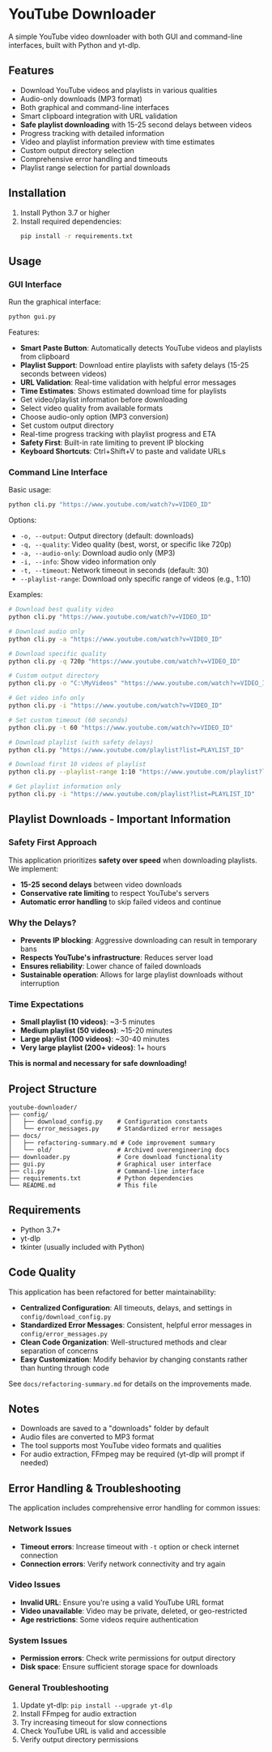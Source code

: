# YouTube Downloader

A simple YouTube video downloader with both GUI and command-line interfaces, built with Python and yt-dlp.

## Features

- Download YouTube videos and playlists in various qualities
- Audio-only downloads (MP3 format)
- Both graphical and command-line interfaces
- Smart clipboard integration with URL validation
- **Safe playlist downloading** with 15-25 second delays between videos
- Progress tracking with detailed information
- Video and playlist information preview with time estimates
- Custom output directory selection
- Comprehensive error handling and timeouts
- Playlist range selection for partial downloads

## Installation

1. Install Python 3.7 or higher
2. Install required dependencies:
   ```bash
   pip install -r requirements.txt
   ```

## Usage

### GUI Interface

Run the graphical interface:
```bash
python gui.py
```

Features:
- **Smart Paste Button**: Automatically detects YouTube videos and playlists from clipboard
- **Playlist Support**: Download entire playlists with safety delays (15-25 seconds between videos)
- **URL Validation**: Real-time validation with helpful error messages
- **Time Estimates**: Shows estimated download time for playlists
- Get video/playlist information before downloading
- Select video quality from available formats
- Choose audio-only option (MP3 conversion)
- Set custom output directory
- Real-time progress tracking with playlist progress and ETA
- **Safety First**: Built-in rate limiting to prevent IP blocking
- **Keyboard Shortcuts**: Ctrl+Shift+V to paste and validate URLs

### Command Line Interface

Basic usage:
```bash
python cli.py "https://www.youtube.com/watch?v=VIDEO_ID"
```

Options:
- `-o, --output`: Output directory (default: downloads)
- `-q, --quality`: Video quality (best, worst, or specific like 720p)
- `-a, --audio-only`: Download audio only (MP3)
- `-i, --info`: Show video information only
- `-t, --timeout`: Network timeout in seconds (default: 30)
- `--playlist-range`: Download only specific range of videos (e.g., 1:10)

Examples:
```bash
# Download best quality video
python cli.py "https://www.youtube.com/watch?v=VIDEO_ID"

# Download audio only
python cli.py -a "https://www.youtube.com/watch?v=VIDEO_ID"

# Download specific quality
python cli.py -q 720p "https://www.youtube.com/watch?v=VIDEO_ID"

# Custom output directory
python cli.py -o "C:\MyVideos" "https://www.youtube.com/watch?v=VIDEO_ID"

# Get video info only
python cli.py -i "https://www.youtube.com/watch?v=VIDEO_ID"

# Set custom timeout (60 seconds)
python cli.py -t 60 "https://www.youtube.com/watch?v=VIDEO_ID"

# Download playlist (with safety delays)
python cli.py "https://www.youtube.com/playlist?list=PLAYLIST_ID"

# Download first 10 videos of playlist
python cli.py --playlist-range 1:10 "https://www.youtube.com/playlist?list=PLAYLIST_ID"

# Get playlist information only
python cli.py -i "https://www.youtube.com/playlist?list=PLAYLIST_ID"
```

## Playlist Downloads - Important Information

### Safety First Approach
This application prioritizes **safety over speed** when downloading playlists. We implement:

- **15-25 second delays** between video downloads
- **Conservative rate limiting** to respect YouTube's servers
- **Automatic error handling** to skip failed videos and continue

### Why the Delays?
- **Prevents IP blocking**: Aggressive downloading can result in temporary bans
- **Respects YouTube's infrastructure**: Reduces server load
- **Ensures reliability**: Lower chance of failed downloads
- **Sustainable operation**: Allows for large playlist downloads without interruption

### Time Expectations
- **Small playlist (10 videos)**: ~3-5 minutes
- **Medium playlist (50 videos)**: ~15-20 minutes  
- **Large playlist (100 videos)**: ~30-40 minutes
- **Very large playlist (200+ videos)**: 1+ hours

**This is normal and necessary for safe downloading!**

## Project Structure

```
youtube-downloader/
├── config/
│   ├── download_config.py    # Configuration constants
│   └── error_messages.py     # Standardized error messages
├── docs/
│   ├── refactoring-summary.md # Code improvement summary
│   └── old/                  # Archived overengineering docs
├── downloader.py             # Core download functionality
├── gui.py                    # Graphical user interface
├── cli.py                    # Command-line interface
├── requirements.txt          # Python dependencies
└── README.md                 # This file
```

## Requirements

- Python 3.7+
- yt-dlp
- tkinter (usually included with Python)

## Code Quality

This application has been refactored for better maintainability:
- **Centralized Configuration**: All timeouts, delays, and settings in `config/download_config.py`
- **Standardized Error Messages**: Consistent, helpful error messages in `config/error_messages.py`
- **Clean Code Organization**: Well-structured methods and clear separation of concerns
- **Easy Customization**: Modify behavior by changing constants rather than hunting through code

See `docs/refactoring-summary.md` for details on the improvements made.

## Notes

- Downloads are saved to a "downloads" folder by default
- Audio files are converted to MP3 format
- The tool supports most YouTube video formats and qualities
- For audio extraction, FFmpeg may be required (yt-dlp will prompt if needed)

## Error Handling & Troubleshooting

The application includes comprehensive error handling for common issues:

### Network Issues
- **Timeout errors**: Increase timeout with `-t` option or check internet connection
- **Connection errors**: Verify network connectivity and try again

### Video Issues  
- **Invalid URL**: Ensure you're using a valid YouTube URL format
- **Video unavailable**: Video may be private, deleted, or geo-restricted
- **Age restrictions**: Some videos require authentication

### System Issues
- **Permission errors**: Check write permissions for output directory
- **Disk space**: Ensure sufficient storage space for downloads

### General Troubleshooting
1. Update yt-dlp: `pip install --upgrade yt-dlp`
2. Install FFmpeg for audio extraction
3. Try increasing timeout for slow connections
4. Check YouTube URL is valid and accessible
5. Verify output directory permissions